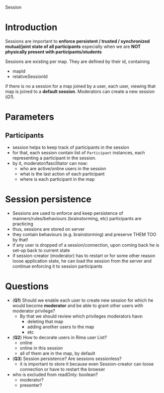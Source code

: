 Session

# Introduction

Sessions are important to **enforce persistent / trusted / synchronized mutual/joint state of all participants** especially when we are **NOT physically present with participants/students**

Sessions are existing per map.
They are defined by their id, containing
 + mapId
 + relativeSessionId

if there is no a session for a map joined by a user, each user, viewing that map is joined to a **default session**.
Moderators can create a new session (_Q1_).

# Parameters

## Participants
+ session helps to keep track of participants in the session
+ for that, each session contain list of `Participant` instances, each representing a participant in the session.
+ by it, moderator/fascilitator can now:
  + who are active/online users in the session
  + what is the last action of each participant
  + where is each participant in the map

# Session persistence
+ Sessions are used to enforce and keep persistence of manners/rules/behaviours (brainstorming, etc) participants are practicing
+ thus, sessions are stored on server
+ they contain behaviours (e.g. brainstorming) and preserve THEM TOO by that!
+ if any user is dropped of a session/connection, upon coming back he is set-up back to current state
+ if session-creator (moderator) has to restart or for some other reason loose application state, he can load the session from the server and continue enforcing it to session participants

# Questions

+ (**Q1**) Should we enable each user to create new session for which he would become **moderator** and be able to grant other users with moderator privilege?
  + By that we should review which privileges moderators have:
    + deleting that map
    + adding another users to the map
    + etc
+ (**Q2**) How to decorate users in Rima user List?
  + online
  + online in this session
  + all of them are in the map, by default
+ (**Q3**) Session persistence? Are sessions sessionless?
  + it is important to store it because even Session-creator can loose connection or have to restart the browser
+ who is excluded from readOnly: boolean?
  + moderator?
  + presenter?
